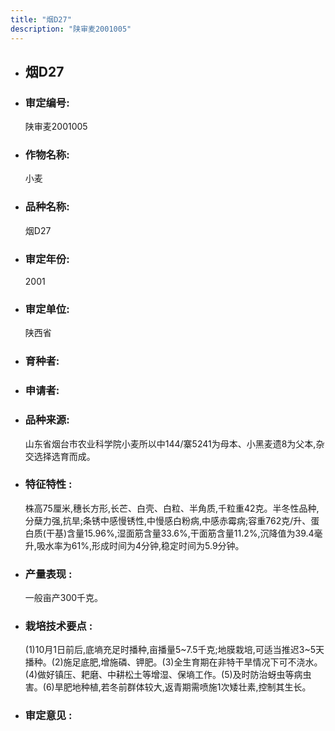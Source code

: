 ```yaml
---
title: "烟D27"
description: "陕审麦2001005"
---
```

* ## 烟D27
* ###  审定编号:  
   陕审麦2001005

*  ### 作物名称:  
   小麦

*   ###  品种名称: 
    烟D27

*   ### 审定年份: 
    2001

*   ### 审定单位:  
    陕西省

*   ### 育种者:  
    

*   ### 申请者:  
    

*   ### 品种来源:  
    山东省烟台市农业科学院小麦所以中144/寨5241为母本、小黑麦遗8为父本,杂交选择选育而成。

*   ### 特征特性 : 
    株高75厘米,穗长方形,长芒、白壳、白粒、半角质,千粒重42克。半冬性品种,分蘖力强,抗旱;条锈中感慢锈性,中慢感白粉病,中感赤霉病;容重762克/升、蛋白质(干基)含量15.96%,湿面筋含量33.6%,干面筋含量11.2%,沉降值为39.4毫升,吸水率为61%,形成时间为4分钟,稳定时间为5.9分钟。

*   ### 产量表现 : 
    一般亩产300千克。

*   ### 栽培技术要点 : 
    (1)10月1日前后,底墒充足时播种,亩播量5~7.5千克;地膜栽培,可适当推迟3~5天播种。(2)施足底肥,增施磷、钾肥。(3)全生育期在非特干旱情况下可不浇水。(4)做好镇压、耙磨、中耕松土等增湿、保墒工作。(5)及时防治蚜虫等病虫害。(6)旱肥地种植,若冬前群体较大,返青期需喷施1次矮壮素,控制其生长。

*   ### 审定意见 : 
    
